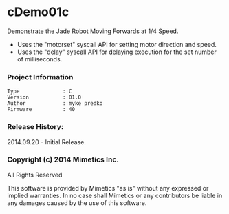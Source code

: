 cDemo01c
========

Demonstrate the Jade Robot Moving Forwards at 1/4 Speed.

- Uses the "motorset" syscall API for setting motor direction and speed.  
- Uses the "delay" syscall API for delaying execution for the set number of milliseconds.  

### Project Information
```
Type              : C
Version           : 01.0
Author            : myke predko
Firmware          : 40
```


### Release History:
2014.09.20 - Initial Release.

### Copyright (c) 2014 Mimetics Inc.
All Rights Reserved

This software is provided by Mimetics "as is" without any expressed or implied warranties.  In no case shall Mimetics or any contributors be liable in any damages caused by the use of this software.  
